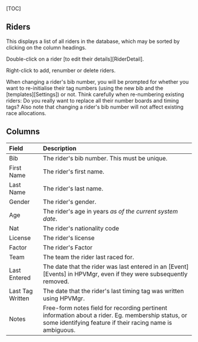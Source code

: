 [TOC]

## Riders

This displays a list of all riders in the database, which may be sorted by clicking on the column headings.

Double-click on a rider [to edit their details][RiderDetail].

Right-click to add, renumber or delete riders.

When changing a rider's bib number, you will be prompted for whether you want to re-initialise their tag numbers (using the new bib and the [templates][Settings]) or not.  Think carefully when re-numbering existing riders: Do you really want to replace all their number boards and timing tags?  Also note that changing a rider's bib number will not affect existing race allocations.

## Columns

Field|Description
:----|:----------
Bib|The rider's bib number.  This must be unique.
First Name|The rider's first name.
Last Name|The rider's last name.
Gender|The rider's gender.
Age|The rider's age in years *as of the current system date*.
Nat|The rider's nationality code
License|The rider's license
Factor|The rider's Factor
Team|The team the rider last raced for.
Last Entered|The date that the rider was last entered in an [Event][Events] in HPVMgr, even if they were subsequently removed.
Last Tag Written|The date that the rider's last timing tag was written using HPVMgr.
Notes|Free-form notes field for recording pertinent information about a rider.  Eg. membership status, or some identifying feature if their racing name is ambiguous.

